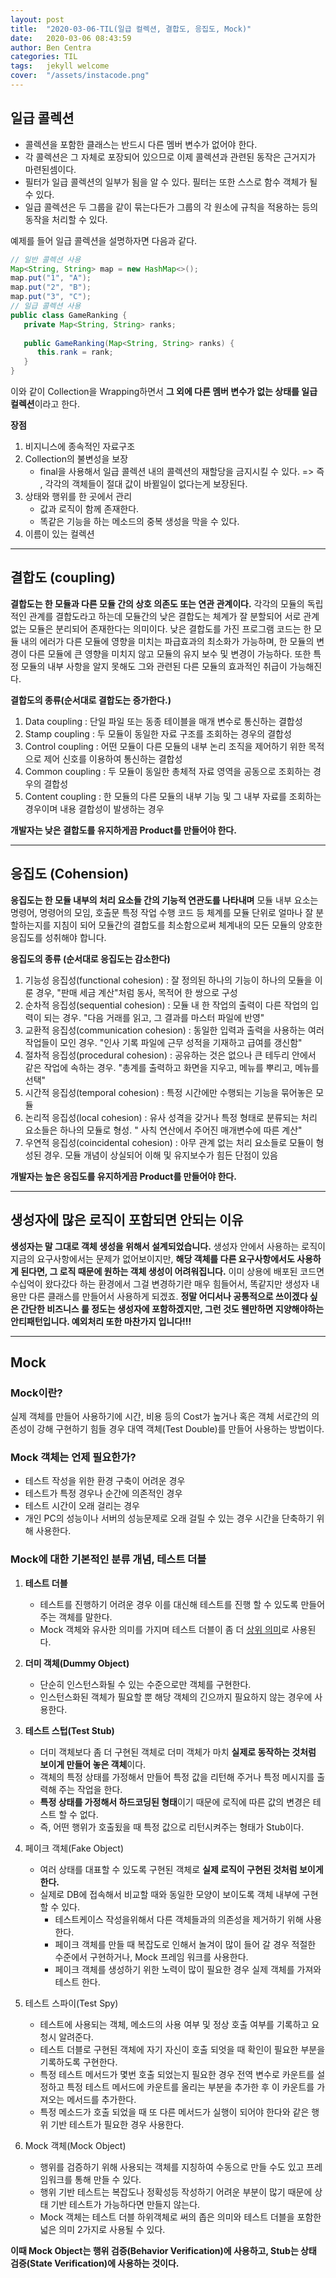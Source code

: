 ```yaml
---
layout: post
title:  "2020-03-06-TIL(일급 컬렉션, 결합도, 응집도, Mock)"
date:   2020-03-06 08:43:59
author: Ben Centra
categories: TIL
tags:	jekyll welcome
cover:  "/assets/instacode.png"
---
```

## 일급 콜렉션

- 콜렉션을 포함한 클래스는 반드시 다른 멤버 변수가 없어야 한다.
- 각 콜렉션은 그 자체로 포장되어 있으므로 이제 콜렉션과 관련된 동작은 근거지가 마련된셈이다.
- 필터가 일급 콜렉션의 일부가 됨을 알 수 있다. 필터는 또한 스스로 함수 객체가 될 수 있다.
- 일급 콜렉션은 두 그룹을 같이 묶는다든가 그룹의 각 원소에 규칙을 적용하는 등의 동작을 처리할 수 있다.

예제를 들어 일급 콜렉션을 설명하자면 다음과 같다.

```java
// 일반 콜렉션 사용
Map<String, String> map = new HashMap<>();
map.put("1", "A");
map.put("2", "B");
map.put("3", "C");
// 일급 콜렉션 사용
public class GameRanking {
   private Map<String, String> ranks;
   
   public GameRanking(Map<String, String> ranks) {
      this.rank = rank;
   }
}
```

이와 같이 Collection을 Wrapping하면서 **그 외에 다른 멤버 변수가 없는 상태를 일급 컬렉션**이라고 한다.

**장점**

1. 비지니스에 종속적인 자료구조
2. Collection의 불변성을 보장
   - final을 사용해서 일급 콜렉션 내의 콜렉션의 재할당을 금지시킬 수 있다.  => 즉 , 각각의 객체들이 절대 값이 바뀔일이 없다는게 보장된다.
3. 상태와 행위를 한 곳에서 관리
   - 값과 로직이 함께 존재한다.
   - 똑같은 기능을 하는 메소드의 중복 생성을 막을 수 있다.
4. 이름이 있는 컬렉션

---

## 결합도 (coupling)

**결합도는 한 모듈과 다른 모듈 간의 상호 의존도 또는 연관 관계이다.** 각각의 모듈의 독립적인 관계를 결합도라고 하는데 모듈간의 낮은 결합도는 체계가 잘 분할되어 서로 관계없는 모듈은 분리되어 존재한다는 의미이다. 낮은 결합도를 가진 프로그램 코드는 한 모듈 내의 에러가 다른 모듈에 영향을 미치는 파급효과의 최소화가 가능하며, 한 모듈의 변경이 다른 모듈에 큰 영향을 미치지 않고 모듈의 유지 보수 및 변경이 가능하다. 또한 특정 모듈의 내부 사항을 알지 못해도 그와 관련된 다른 모듈의 효과적인 취급이 가능해진다.

**결합도의 종류(순서대로 결합도는 증가한다.)**

1. Data coupling : 단일 파일 또는 동종 테이블을 매개 변수로 통신하는 결합성
2. Stamp coupling : 두 모듈이 동일한 자료 구조를 조회하는 경우의 결합성
3. Control coupling : 어떤 모듈이 다른 모듈의 내부 논리 조직을 제어하기 위한 목적으로 제어 신호를 이용하여 통신하는 결합성
4. Common coupling : 두 모듈이 동일한 총체적 자료 영역을 공동으로 조회하는 경우의 결합성
5. Content coupling : 한 모듈의 다른 모듈의 내부 기능 및 그 내부 자료를 조회하는 경우이며 내용 결합성이 발생하는 경우

**개발자는 낮은 결합도를 유지하게끔 Product를 만들어야 한다.**

---

## 응집도 (Cohension)

**응집도는 한 모듈 내부의 처리 요소들 간의 기능적 연관도를 나타내며** 모듈 내부 요소는 명령어, 명령어의 모임, 호출문 특정 작업 수행 코드 등 체계를 모듈 단위로 얼마나 잘 분할하는지를 지침이 되어 모듈간의 결합도를 최소함으로써 체계내의 모든 모듈의 양호한 응집도를 성취해야 합니다.

**응집도의 종류 (순서대로 응집도는 감소한다)**

1. 기능성 응집성(functional cohesion) : 잘 정의된 하나의 기능이 하나의 모듈을 이룬 경우, "판매 세금 계산"처럼 동사, 목적어 한 쌍으로 구성
2. 순차적 응집성(sequential cohesion) : 모듈 내 한 작업의 출력이 다른 작업의 입력이 되는 경우. "다음 거래를 읽고, 그 결과를 마스터 파일에 반영"
3. 교환적 응집성(communication cohesion) : 동일한 입력과 출력을 사용하는 여러 작업들이 모인 경우. "인사 기록 파일에 근무 성적을 기재하고 급여를 갱신함"
4. 절차적 응집성(procedural cohesion) : 공유하는 것은 없으나 큰 테두리 안에서 같은 작업에 속하는 경우. "총계를 출력하고 화면을 지우고, 메뉴를 뿌리고, 메뉴를 선택"
5. 시간적 응집성(temporal cohesion) : 특정 시간에만 수행되는 기능을 묶어놓은 모듈
6. 논리적 응집성(local cohesion) : 유사 성격을 갖거나 특정 형태로 분류되는 처리 요소들은 하나의 모듈로 형성. " 사칙 연산에서 주어진 매개변수에 따른 계산"
7. 우연적 응집성(coincidental cohesion) : 아무 관계 없는 처리 요소들로 모듈이 형성된 경우. 모듈 개념이 상실되어 이해 및 유지보수가 힘든 단점이 있음

**개발자는 높은 응집도를 유지하게끔 Product를 만들어야 한다.**

---

## 생성자에 많은 로직이 포함되면 안되는 이유

**생성자는 말 그대로 객체 생성을 위해서 설계되었습니다.** 생성자 안에서 사용하는 로직이 지금의 요구사항에서는 문제가 없어보이지만, **해당 객체를 다른 요구사항에서도 사용하게 된다면, 그 로직 때문에 원하는 객체 생성이 어려워집니다.** 이미 상용에 배포된 코드면 수십억이 왔다갔다 하는 환경에서 그걸 변경하기란 매우 힘들어서, 똑같지만 생성자 내용만 다른 클래스를 만들어서 사용하게 되겠죠. **정말 어디서나 공통적으로 쓰이겠다 싶은 간단한 비즈니스 룰 정도는 생성자에 포함하겠지만, 그런 것도 웬만하면 지양해야하는 안티패턴입니다. 예외처리 또한 마찬가지 입니다!!!**

---

## Mock

### Mock이란?

실제 객체를 만들어 사용하기에 시간, 비용 등의 Cost가 높거나 혹은 객체 서로간의 의존성이 강해 구현하기 힘들 경우 대역 객체(Test Double)를 만들어 사용하는 방법이다.

### Mock 객체는 언제 필요한가?

- 테스트 작성을 위한 환경 구축이 어려운 경우
- 테스트가 특정 경우나 순간에 의존적인 경우
- 테스트 시간이 오래 걸리는 경우
- 개인 PC의 성능이나 서버의 성능문제로 오래 걸릴 수 있는 경우 시간을 단축하기 위해 사용한다.

### Mock에 대한 기본적인 분류 개념, 테스트 더블

1. **테스트 더블**
   - 테스트를 진행하기 어려운 경우 이를 대신해 테스트를 진행 할 수 있도록 만들어주는 객체를 말한다.
   - Mock 객체와 유사한 의미를 가지며 테스트 더블이 좀 더 <u>상위 의미</u>로 사용된다.
2. **더미 객체(Dummy Object)**
   - 단순히 인스턴스화될 수 있는 수준으로만 객체를 구현한다.
   - 인스턴스화된 객체가 필요할 뿐 해당 객체의 긴으까지 필요하지 않는 경우에 사용한다.
3. **테스트 스텁(Test Stub)**
   - 더미 객체보다 좀 더 구현된 객체로 더미 객체가 마치 **실제로 동작하는 것처럼 보이게 만들어 놓은 객체**이다.
   - 객체의 특정 상태를 가정해서 만들어 특정 값을 리턴해 주거나 특정 메시지를 출력해 주는 작업을 한다.
   - **특정 상태를 가정해서 하드코딩된 형태**이기 때문에 로직에 따른 값의 변경은 테스트 할 수 없다.
   - 즉, 어떤 행위가 호출됬을 때 특정 값으로 리턴시켜주는 형태가 Stub이다.

4. 페이크 객체(Fake Object)
   - 여러 상태를 대표할 수 있도록 구현된 객체로 **실제 로직이 구현된 것처럼 보이게 한다.**
   - 실제로 DB에 접속해서 비교할 때와 동일한 모양이 보이도록 객체 내부에 구현할 수 있다.
     - 테스트케이스 작성을위해서 다른 객체들과의 의존성을 제거하기 위해 사용한다.
     - 페이크 객체를 만들 때 복잡도로 인해서 놀겨이 많이 들어 갈 경우 적절한 수준에서 구현하거나, Mock 프레임 워크를 사용한다.
     - 페이크 객체를 생성하기 위한 노력이 많이 필요한 경우 실제 객체를 가져와 테스트 한다.
5. 테스트 스파이(Test Spy)
   - 테스트에 사용되는 객체, 메소드의 사용 여부 및 정상 호출 여부를 기록하고 요청시 알려준다.
   - 테스트 더블로 구현된 객체에 자기 자신이 호출 되엇을 때 확인이 필요한 부분을 기록하도록 구현한다.
   - 특정 테스트 메서드가 몇번 호출 되었는지 필요한 경우 전역 변수로 카운트를 설정하고 특정 테스트 메서드에 카운트를 올리는 부분을 추가한 후 이 카운트를 가져오는 메서드를 추가한다.
   - 특정 메소드가 호출 되었을 때 또 다른 메서드가 실행이 되어야 한다와 같은 행위 기반 테스트가 필요한 경우 사용한다.
6. Mock 객체(Mock Object)
   - 행위를 검증하기 위해 사용되는 객체를 지칭하여 수동으로 만들 수도 있고 프레임워크를 통해 만들 수 있다.
   - 행위 기반 테스트는 복잡도나 정확성등 작성하기 어려운 부분이 많기 때문에 상태 기반 테스트가 가능하다면 만들지 않는다.
   - Mock 객체는 테스트 더블 하위객체로 써의 좁은 의미와 테스트 더블을 포함한 넓은 의미 2가지로 사용될 수 있다.

**이때 Mock Object는 행위 검증(Behavior Verification)에 사용하고, Stub는 상태 검증(State Verification)에 사용하는 것이다.**

























